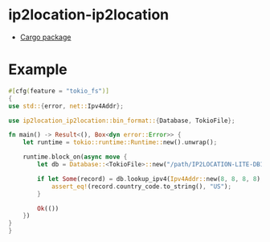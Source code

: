 # ip2location-ip2location

* [Cargo package](https://crates.io/crates/ip2location-ip2location)

# Example

```rust
#[cfg(feature = "tokio_fs")]
{
use std::{error, net::Ipv4Addr};

use ip2location_ip2location::bin_format::{Database, TokioFile};

fn main() -> Result<(), Box<dyn error::Error>> {
    let runtime = tokio::runtime::Runtime::new().unwrap();

    runtime.block_on(async move {
        let db = Database::<TokioFile>::new("/path/IP2LOCATION-LITE-DB11.BIN", 2).await?;

        if let Some(record) = db.lookup_ipv4(Ipv4Addr::new(8, 8, 8, 8), None).await? {
            assert_eq!(record.country_code.to_string(), "US");
        }

        Ok(())
    })
}
}
```